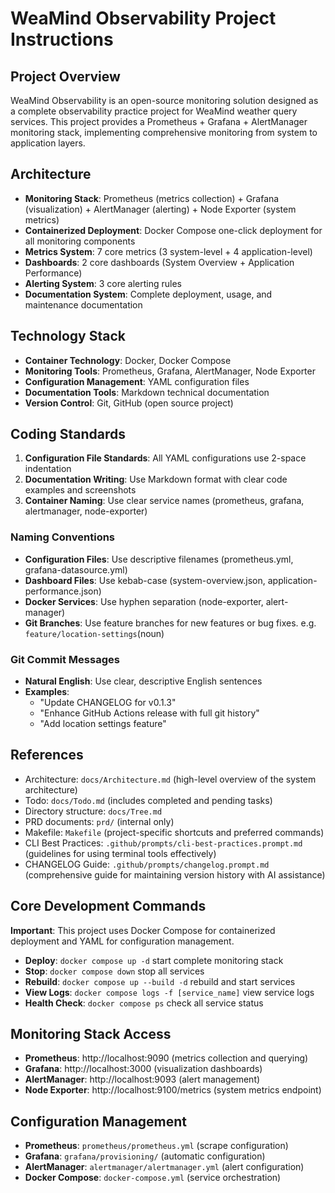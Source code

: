# WeaMind Observability Project Instructions

## Project Overview
WeaMind Observability is an open-source monitoring solution designed as a complete observability practice project for WeaMind weather query services. This project provides a Prometheus + Grafana + AlertManager monitoring stack, implementing comprehensive monitoring from system to application layers.

## Architecture
- **Monitoring Stack**: Prometheus (metrics collection) + Grafana (visualization) + AlertManager (alerting) + Node Exporter (system metrics)
- **Containerized Deployment**: Docker Compose one-click deployment for all monitoring components
- **Metrics System**: 7 core metrics (3 system-level + 4 application-level)
- **Dashboards**: 2 core dashboards (System Overview + Application Performance)
- **Alerting System**: 3 core alerting rules
- **Documentation System**: Complete deployment, usage, and maintenance documentation

## Technology Stack
- **Container Technology**: Docker, Docker Compose
- **Monitoring Tools**: Prometheus, Grafana, AlertManager, Node Exporter
- **Configuration Management**: YAML configuration files
- **Documentation Tools**: Markdown technical documentation
- **Version Control**: Git, GitHub (open source project)

## Coding Standards
1. **Configuration File Standards**: All YAML configurations use 2-space indentation
2. **Documentation Writing**: Use Markdown format with clear code examples and screenshots
3. **Container Naming**: Use clear service names (prometheus, grafana, alertmanager, node-exporter)

### Naming Conventions
- **Configuration Files**: Use descriptive filenames (prometheus.yml, grafana-datasource.yml)
- **Dashboard Files**: Use kebab-case (system-overview.json, application-performance.json)
- **Docker Services**: Use hyphen separation (node-exporter, alert-manager)
- **Git Branches**: Use feature branches for new features or bug fixes. e.g. `feature/location-settings`(noun)

### Git Commit Messages
- **Natural English**: Use clear, descriptive English sentences
- **Examples**:
  - "Update CHANGELOG for v0.1.3"
  - "Enhance GitHub Actions release with full git history"
  - "Add location settings feature"

## References
- Architecture: `docs/Architecture.md` (high-level overview of the system architecture)
- Todo: `docs/Todo.md` (includes completed and pending tasks)
- Directory structure: `docs/Tree.md`
- PRD documents: `prd/` (internal only)
- Makefile: `Makefile` (project-specific shortcuts and preferred commands)
- CLI Best Practices: `.github/prompts/cli-best-practices.prompt.md` (guidelines for using terminal tools effectively)
- CHANGELOG Guide: `.github/prompts/changelog.prompt.md` (comprehensive guide for maintaining version history with AI assistance)

## Core Development Commands
**Important**: This project uses Docker Compose for containerized deployment and YAML for configuration management.

- **Deploy**: `docker compose up -d` start complete monitoring stack
- **Stop**: `docker compose down` stop all services
- **Rebuild**: `docker compose up --build -d` rebuild and start services
- **View Logs**: `docker compose logs -f [service_name]` view service logs
- **Health Check**: `docker compose ps` check all service status

## Monitoring Stack Access
- **Prometheus**: http://localhost:9090 (metrics collection and querying)
- **Grafana**: http://localhost:3000 (visualization dashboards)
- **AlertManager**: http://localhost:9093 (alert management)
- **Node Exporter**: http://localhost:9100/metrics (system metrics endpoint)

## Configuration Management
- **Prometheus**: `prometheus/prometheus.yml` (scrape configuration)
- **Grafana**: `grafana/provisioning/` (automatic configuration)
- **AlertManager**: `alertmanager/alertmanager.yml` (alert configuration)
- **Docker Compose**: `docker-compose.yml` (service orchestration)
